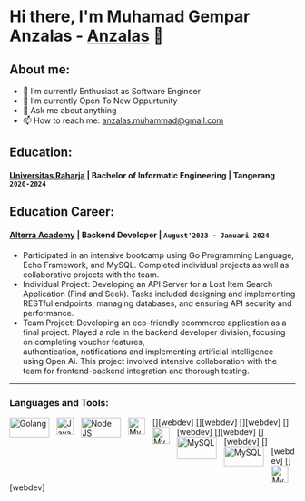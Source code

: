 # Hi there, I'm Muhamad Gempar Anzalas - [Anzalas](https://www.linkedin.com/in/muhamadgemparanzalas/) 👋
## About me:
- 🔭 I’m currently Enthusiast as Software Engineer
- 🌱 I’m currently Open To New Oppurtunity
- 💬 Ask me about anything
- 📫 How to reach me: anzalas.muhammad@gmail.com

## Education:
#### [Universitas Raharja](https://www.raharja.ac.id) | Bachelor of Informatic Engineering | Tangerang `2020-2024`

## Education Career:
#### [Alterra Academy](https://academy.alterra.id/) | Backend Developer |  `August'2023 - Januari 2024`
- Participated in an intensive bootcamp using Go Programming Language, Echo Framework, and MySQL. Completed individual projects as well as collaborative projects with the team.
- Individual Project: Developing an API Server for a Lost Item Search Application (Find and Seek). Tasks included designing and implementing RESTful endpoints, managing databases, and 
ensuring API security and performance.
- Team Project: Developing an eco-friendly ecommerce application as a final project. Played a role in the backend developer division, focusing on completing voucher features,     
authentication, notifications and implementing artificial intelligence using Open Ai. This project involved intensive collaboration with the team for frontend-backend integration 
and thorough testing.

---

### Languages and Tools:

[<img align="left" alt="Golang" width="70px" height="35px" src="https://openupthecloud.com/wp-content/uploads/2020/01/Golang.png" style="padding-right:10px;" />][webdev]
[<img align="left" alt="Javascript" width="30px" src="https://anzalas.vercel.app/javascript.svg" style="padding-right:10px;" />][webdev]
[<img align="left" alt="Node JS" width="70px" height="35px" src="https://anzalas.vercel.app/nodejs.svg" style="padding-right:10px;" />][webdev]
[<img align="left" alt="MySQL" width="30px" src="https://anzalas.vercel.app/next.svg" style="padding-right:10px;" />][webdev]
[<img align="left" alt="MySQL" width="30px" src="https://anzalas.vercel.app/react.svg" style="padding-right:10px;" />][webdev]
[<img align="left" alt="MySQL" width="70px" height="40px" src="https://anzalas.vercel.app/mysql.svg" style="padding-right:10px;" />][webdev]
[<img align="left" alt="MySQL" width="70px" height="35px" src="https://webimages.mongodb.com/_com_assets/cms/kuyjf3vea2hg34taa-horizontal_default_slate_blue.svg?auto=format%252Ccompress" style="padding-right:10px;" />][webdev]
[<img align="left" alt="MySQL" width="30px" src="https://anzalas.vercel.app/postgresql.svg" style="padding-right:10px;" />][webdev]

<br />
<br />


